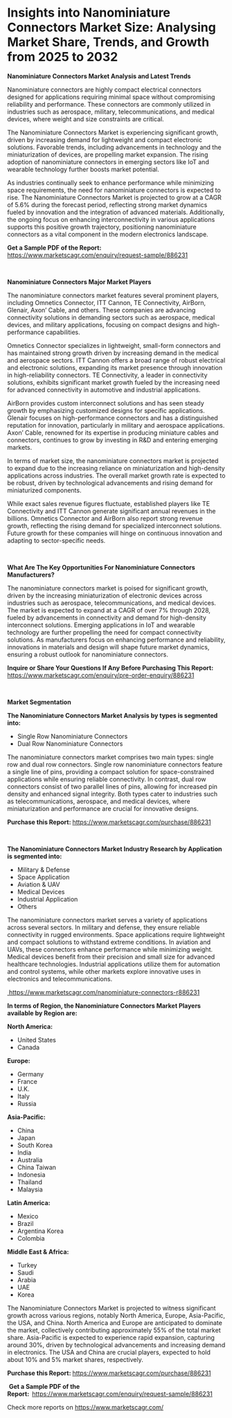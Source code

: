 <p><h1>Insights into Nanominiature Connectors Market Size: Analysing Market Share, Trends, and Growth from 2025 to 2032</h1></p><p><strong>Nanominiature Connectors Market Analysis and Latest Trends</strong></p>
<p><p>Nanominiature connectors are highly compact electrical connectors designed for applications requiring minimal space without compromising reliability and performance. These connectors are commonly utilized in industries such as aerospace, military, telecommunications, and medical devices, where weight and size constraints are critical.</p><p>The Nanominiature Connectors Market is experiencing significant growth, driven by increasing demand for lightweight and compact electronic solutions. Favorable trends, including advancements in technology and the miniaturization of devices, are propelling market expansion. The rising adoption of nanominiature connectors in emerging sectors like IoT and wearable technology further boosts market potential. </p><p>As industries continually seek to enhance performance while minimizing space requirements, the need for nanominiature connectors is expected to rise. The Nanominiature Connectors Market is projected to grow at a CAGR of 5.6% during the forecast period, reflecting strong market dynamics fueled by innovation and the integration of advanced materials. Additionally, the ongoing focus on enhancing interconnectivity in various applications supports this positive growth trajectory, positioning nanominiature connectors as a vital component in the modern electronics landscape.</p></p>
<p><strong>Get a Sample PDF of the Report:&nbsp;</strong> <a href="https://www.marketscagr.com/enquiry/request-sample/886231?utm_campaign=1097&utm_medium=2&utm_source=Github&utm_content=ia&utm_term=11022025&utm_id=nanominiature-connectors">https://www.marketscagr.com/enquiry/request-sample/886231</a></p>
<p>&nbsp;</p>
<p><strong>Nanominiature Connectors Major Market Players</strong></p>
<p><p>The nanominiature connectors market features several prominent players, including Omnetics Connector, ITT Cannon, TE Connectivity, AirBorn, Glenair, Axon’ Cable, and others. These companies are advancing connectivity solutions in demanding sectors such as aerospace, medical devices, and military applications, focusing on compact designs and high-performance capabilities.</p><p>Omnetics Connector specializes in lightweight, small-form connectors and has maintained strong growth driven by increasing demand in the medical and aerospace sectors. ITT Cannon offers a broad range of robust electrical and electronic solutions, expanding its market presence through innovation in high-reliability connectors. TE Connectivity, a leader in connectivity solutions, exhibits significant market growth fueled by the increasing need for advanced connectivity in automotive and industrial applications.</p><p>AirBorn provides custom interconnect solutions and has seen steady growth by emphasizing customized designs for specific applications. Glenair focuses on high-performance connectors and has a distinguished reputation for innovation, particularly in military and aerospace applications. Axon’ Cable, renowned for its expertise in producing miniature cables and connectors, continues to grow by investing in R&D and entering emerging markets.</p><p>In terms of market size, the nanominiature connectors market is projected to expand due to the increasing reliance on miniaturization and high-density applications across industries. The overall market growth rate is expected to be robust, driven by technological advancements and rising demand for miniaturized components.</p><p>While exact sales revenue figures fluctuate, established players like TE Connectivity and ITT Cannon generate significant annual revenues in the billions. Omnetics Connector and AirBorn also report strong revenue growth, reflecting the rising demand for specialized interconnect solutions. Future growth for these companies will hinge on continuous innovation and adapting to sector-specific needs.</p></p>
<p>&nbsp;</p>
<p><strong>What Are The Key Opportunities For Nanominiature Connectors Manufacturers?</strong></p>
<p><p>The nanominiature connectors market is poised for significant growth, driven by the increasing miniaturization of electronic devices across industries such as aerospace, telecommunications, and medical devices. The market is expected to expand at a CAGR of over 7% through 2028, fueled by advancements in connectivity and demand for high-density interconnect solutions. Emerging applications in IoT and wearable technology are further propelling the need for compact connectivity solutions. As manufacturers focus on enhancing performance and reliability, innovations in materials and design will shape future market dynamics, ensuring a robust outlook for nanominiature connectors.</p></p>
<p><strong>Inquire or Share Your Questions If Any Before Purchasing This Report:</strong> <a href="https://www.marketscagr.com/enquiry/pre-order-enquiry/886231?utm_campaign=1097&utm_medium=2&utm_source=Github&utm_content=ia&utm_term=11022025&utm_id=nanominiature-connectors">https://www.marketscagr.com/enquiry/pre-order-enquiry/886231</a></p>
<p>&nbsp;</p>
<p><strong>Market Segmentation</strong></p>
<p><strong>The Nanominiature Connectors Market Analysis by types is segmented into:</strong></p>
<p><ul><li>Single Row Nanominiature Connectors</li><li>Dual Row Nanominiature Connectors</li></ul></p>
<p><p>The nanominiature connectors market comprises two main types: single row and dual row connectors. Single row nanominiature connectors feature a single line of pins, providing a compact solution for space-constrained applications while ensuring reliable connectivity. In contrast, dual row connectors consist of two parallel lines of pins, allowing for increased pin density and enhanced signal integrity. Both types cater to industries such as telecommunications, aerospace, and medical devices, where miniaturization and performance are crucial for innovative designs.</p></p>
<p><strong>Purchase this Report:&nbsp;</strong><a href="https://www.marketscagr.com/purchase/886231?utm_campaign=1097&utm_medium=2&utm_source=Github&utm_content=ia&utm_term=11022025&utm_id=nanominiature-connectors">https://www.marketscagr.com/purchase/886231</a></p>
<p>&nbsp;</p>
<p><strong>The Nanominiature Connectors Market Industry Research by Application is segmented into:</strong></p>
<p><ul><li>Military & Defense</li><li>Space Application</li><li>Aviation & UAV</li><li>Medical Devices</li><li>Industrial Application</li><li>Others</li></ul></p>
<p><p>The nanominiature connectors market serves a variety of applications across several sectors. In military and defense, they ensure reliable connectivity in rugged environments. Space applications require lightweight and compact solutions to withstand extreme conditions. In aviation and UAVs, these connectors enhance performance while minimizing weight. Medical devices benefit from their precision and small size for advanced healthcare technologies. Industrial applications utilize them for automation and control systems, while other markets explore innovative uses in electronics and telecommunications.</p></p>
<p><a href="https://www.marketscagr.com/nanominiature-connectors-r886231?utm_campaign=1097&utm_medium=2&utm_source=Github&utm_content=ia&utm_term=11022025&utm_id=nanominiature-connectors">&nbsp;https://www.marketscagr.com/nanominiature-connectors-r886231</a></p>
<p><strong>In terms of Region, the Nanominiature Connectors Market Players available by Region are:</strong></p>
<p>
    <p> <strong> North America: </strong>
        <ul>
            <li>United States</li>
            <li>Canada</li>
        </ul>
        </p> 
    <p> <strong> Europe: </strong>
        <ul>
            <li>Germany</li>
            <li>France</li>
            <li>U.K.</li>
            <li>Italy</li>
            <li>Russia</li>
        </ul>
        </p> 
    <p> <strong> Asia-Pacific: </strong>
        <ul>
            <li>China</li>
            <li>Japan</li>
            <li>South Korea</li>
            <li>India</li>
            <li>Australia</li>
            <li>China Taiwan</li>
            <li>Indonesia</li>
            <li>Thailand</li>
            <li>Malaysia</li>
        </ul>
        </p> 
    <p> <strong> Latin America: </strong>
        <ul>
            <li>Mexico</li>
            <li>Brazil</li>
            <li>Argentina Korea</li>
            <li>Colombia</li>
        </ul>
        </p> 
    <p> <strong> Middle East & Africa: </strong>
        <ul>
            <li>Turkey</li>
            <li>Saudi</li>
            <li>Arabia</li>
            <li>UAE</li>
            <li>Korea</li>
        </ul>
    </p>
    </p>
<p><p>The Nanominiature Connectors Market is projected to witness significant growth across various regions, notably North America, Europe, Asia-Pacific, the USA, and China. North America and Europe are anticipated to dominate the market, collectively contributing approximately 55% of the total market share. Asia-Pacific is expected to experience rapid expansion, capturing around 30%, driven by technological advancements and increasing demand in electronics. The USA and China are crucial players, expected to hold about 10% and 5% market shares, respectively.</p></p>
<p><strong>Purchase this Report: </strong><a href="https://www.marketscagr.com/purchase/886231?utm_campaign=1097&utm_medium=2&utm_source=Github&utm_content=ia&utm_term=11022025&utm_id=nanominiature-connectors">https://www.marketscagr.com/purchase/886231</a></p>
<p>&nbsp;<strong>Get a Sample PDF of the Report:&nbsp;&nbsp;</strong><a href="https://www.marketscagr.com/enquiry/request-sample/886231?utm_campaign=1097&utm_medium=2&utm_source=Github&utm_content=ia&utm_term=11022025&utm_id=nanominiature-connectors">https://www.marketscagr.com/enquiry/request-sample/886231</a></p>
<p><strong></strong></p>
<p>Check more reports on <a href="https://www.marketscagr.com/?utm_campaign=1097&utm_medium=2&utm_source=Github&utm_content=ia&utm_term=11022025&utm_id=nanominiature-connectors">https://www.marketscagr.com/</a></p>